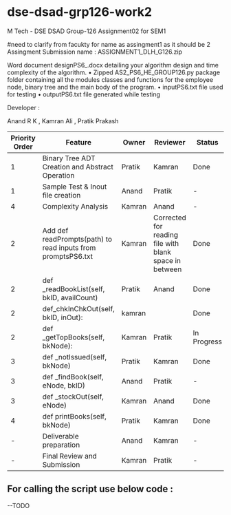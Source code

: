 # dse-dsad-grp126-work2
M Tech - DSE DSAD Group-126 Assignment02 for SEM1

#need to clarify from facukty for name as assingment1 as it should be 2
Assingment Submission name :  ASSIGNMENT1_DLH_G126.zip 

Word document designPS6_<group id>.docx detailing your algorithm design and time complexity of the algorithm.
• Zipped AS2_PS6_HE_GROUP126.py  package folder containing all the modules classes and functions for the employee node, binary tree and the main body of the program.
• inputPS6.txt file used for testing
• outputPS6.txt file generated while testing

Developer :

Anand R K , Kamran Ali , Pratik Prakash

| Priority Order  | Feature |Owner |Reviewer |Status|
| ------------- | ------------- |------------- |------------- |------------- |
| 1  | Binary Tree ADT Creation and Abstract Operation  |Pratik  |Kamran  | Done |
| 1  | Sample Test & Inout file creation  |Anand  |Pratik  |-  |
| 4  | Complexity Analysis  |Kamran  |Anand  |-  |
| 2  | Add def readPrompts(path) to read inputs from promptsPS6.txt  | Kamran  | Corrected for reading file with blank space in between | Done |
| 2  | def _readBookList(self, bkID, availCount)  |Pratik  |Anand  | Done  |
| 2  | def_chkInChkOut(self, bkID, inOut):   |kamran  |  | Done  |
| 2  | def _getTopBooks(self, bkNode):  |Kamran  |Pratik  | In Progress  |
| 3  | def _notIssued(self, bkNode)  |Pratik  |Kamran  | Done |
| 3  | def _findBook(self, eNode, bkID)   |Anand  |Pratik  |-  |
| 3  | def _stockOut(self, eNode)   |Kamran  |Anand  | Done  |
| 4  | def printBooks(self, bkNode)  |Pratik  |Kamran  |Done |
| -  | Deliverable preparation  |Anand  |Kamran  |-  |
| -  | Final Review and Submission |Kamran  |Pratik  |-  |



## For calling the script use below code :
--TODO
